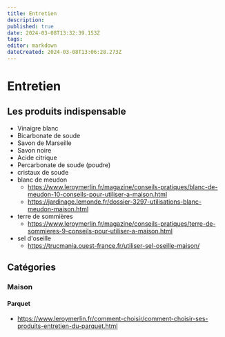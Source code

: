 ```yaml
---
title: Entretien
description: 
published: true
date: 2024-03-08T13:32:39.153Z
tags: 
editor: markdown
dateCreated: 2024-03-08T13:06:28.273Z
---
```


# Entretien

## Les produits indispensable

- Vinaigre blanc
- Bicarbonate de soude
- Savon de Marseille
- Savon noire
- Acide citrique
- Percarbonate de soude (poudre)
- cristaux de soude
- blanc de meudon
	- <https://www.leroymerlin.fr/magazine/conseils-pratiques/blanc-de-meudon-10-conseils-pour-utiliser-a-maison.html>
  - <https://jardinage.lemonde.fr/dossier-3297-utilisations-blanc-meudon-maison.html>
- terre de sommières
	- <https://www.leroymerlin.fr/magazine/conseils-pratiques/terre-de-sommieres-9-conseils-pour-utiliser-a-maison.html>
- sel d'oseille
	- <https://trucmania.ouest-france.fr/utiliser-sel-oseille-maison/>
  
## Catégories

### Maison

#### Parquet

- <https://www.leroymerlin.fr/comment-choisir/comment-choisir-ses-produits-entretien-du-parquet.html>